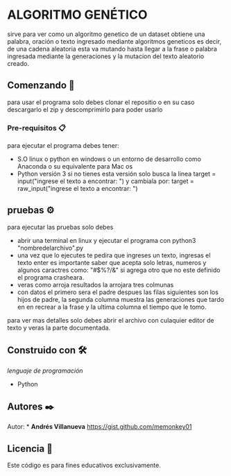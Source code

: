 #   ALGORITMO GENÉTICO
 sirve para ver como un algoritmo genetico de un dataset obtiene una palabra, oración o texto ingresado mediante algoritmos geneticos 
 es decir, de una cadena aleatoria esta va mutando hasta llegar a la frase o palabra ingresada mediante la generaciones y la mutacion 
 del texto aleatorio creado.
 ## Comenzando 🚀
 para usar el programa solo debes clonar el repositio o en su caso descargarlo el zip y descomprimirlo para poder usarlo
 
 ### Pre-requisitos 📋
 para ejecutar el programa debes tener:
 * S.O linux o python en windows o un entorno de desarrollo como Anaconda o su equivalente para Mac os 
 * Python versión 3 si no tienes esta versión solo busca la linea 
      target = input("ingrese el texto a encontrar:  ") y cambiala por:
      target = raw_input("ingrese el texto a encontrar:  ")
      
## pruebas ⚙️
para ejecutar las pruebas solo debes 
* abrir una terminal en linux y ejecutar el programa con python3 "nombredelarchivo".py
* una vez que lo ejecutes te pedira que ingreses un texto, ingresas el texto enter
es importante saber que acepta solo letras, numeros y algunos caractres como: "#$%?/&" si agrega otro que no este definido el programa 
crasheara.
* veras como arroja resultados la arrojara tres colmunas
* con datos el primero sera el padre despues las filas siguientes son los hijos de padre, la segunda columna muestra las generaciones que tardo en en recrear a la frase y la ultima columna el tiempo que le tomo.


para ver mas detalles solo debes abrir el archivo con culaquier editor de texto y veras la parte documentada.
## Construido con 🛠️

_lenguaje de programación_

* Python




## Autores ✒️
Autor: * **Andrés Villanueva**
https://gist.github.com/memonkey01

## Licencia 📄
Este código es para fines educativos exclusivamente.
